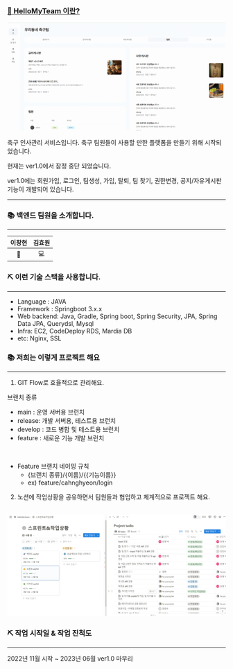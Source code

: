 ### 
### [🥅 HelloMyTeam 이란?](www.hellomyteam.com)


<div>
<img src="https://github.com/iafan1229/threejs/blob/master/1234.gif?raw=true" alt="썸네일"/>
</div>

<p>축구 인사관리 서비스입니다. 축구 팀원들이 사용할 만한 플랫폼을 만들기 위해 시작되었습니다. </p>
<p>현재는 ver1.0에서 잠정 중단 되었습니다. </p>
<p>ver1.0에는 회원가입, 로그인, 팀생성, 가입, 탈퇴, 팀 찾기, 권한변경, 공지/자유게시판 기능이 개발되어 있습니다.</p>
<hr/>

### 📚 백엔드 팀원을 소개합니다.

<hr/>

| 이창현 | 김효원 | 
| :----: | :----: |
|   🦄   |   💻   | 

### ⛏ 이런 기술 스택을 사용합니다.

<hr/>

<ul>
<li>Language : JAVA</li>
<li>Framework : Springboot 3.x.x</li>
<li>Web backend: Java, Gradle, Spring boot, Spring Security, JPA, Spring Data JPA, Querydsl, Mysql</li>
<li>Infra: EC2, CodeDeploy RDS, Mardia DB</li>
<li>etc: Nginx, SSL</li>
</ul>

### 📚 저희는 이렇게 프로젝트 해요

<hr/>

1. GIT Flow로 효율적으로 관리해요.

브랜치 종류
- main : 운영 서버용 브런치
- release: 개발 서버용, 테스트용 브런치
- develop : 코드 병합 및 테스트용 브런치
- feature : 새로운 기능 개발 브런치
<br> 

- Feature 브랜치 네이밍 규칙
    - {브랜치 종류}/{이름}/{{기능이름}}
    - ex) feature/cahnghyeon/login

2. 노션에 작업상황을 공유하면서 팀원들과 협업하고 체계적으로 프로젝트 해요.
<br>
<img src="https://github.com/iafan1229/threejs/blob/master/sprint.png?raw=true" width="800"/>

### ⛏ 작업 시작일 & 작업 진척도

<hr/>

<p>2022년 11월 시작 ~ 2023년 06월 ver1.0 마무리</p>






